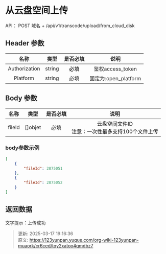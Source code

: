 # 从云盘空间上传

<font style="color:rgb(38, 38, 38);">API： POST 域名 + /api/v1/transcode/upload/from_cloud_disk</font>

## <font style="color:rgb(38, 38, 38);">Header 参数</font>
| **<font style="color:rgb(38, 38, 38);">名称</font>** | **<font style="color:rgb(38, 38, 38);">类型</font>** | **<font style="color:rgb(38, 38, 38);">是否必填</font>** | **<font style="color:rgb(38, 38, 38);">说明</font>** |
| :---: | :---: | :---: | :---: |
| <font style="color:rgb(38, 38, 38);">Authorization</font> | <font style="color:rgb(38, 38, 38);">string</font> | <font style="color:rgb(0, 0, 0);">必填</font><font style="color:rgb(38, 38, 38);"></font> | <font style="color:rgb(38, 38, 38);">鉴权access_token</font> |
| <font style="color:rgb(38, 38, 38);">Platform</font> | <font style="color:rgb(38, 38, 38);">string</font> | <font style="color:rgb(38, 38, 38);">必填</font> | <font style="color:rgb(38, 38, 38);">固定为:open_platform</font> |


## **<font style="color:rgb(38, 38, 38);">Body 参数</font>**
| **<font style="color:rgb(38, 38, 38);">名称</font>**<font style="color:rgb(38, 38, 38);"></font> | **<font style="color:rgb(38, 38, 38);">类型</font>**<font style="color:rgb(38, 38, 38);"></font> | **<font style="color:rgb(38, 38, 38);">是否必填</font>**<font style="color:rgb(38, 38, 38);"></font> | **<font style="color:rgb(38, 38, 38);">说明</font>**<font style="color:rgb(38, 38, 38);"></font> |
| :---: | :---: | :---: | :---: |
| <font style="color:rgb(38, 38, 38);">fileId</font> | []objet | <font style="color:rgb(38, 38, 38);">必填</font> | <font style="color:#000000;">云盘空间文件ID</font><br/><font style="color:#000000;">注意：一次性最多支持100个文件上传</font> |


### <font style="color:rgb(38, 38, 38);">body参数示例</font>
```json
[
    {
        "fileId": 2875051
    },
    {
        "fileId": 2875052
    }
]
```

## **<font style="color:rgb(38, 38, 38);">返回数据</font>**
<font style="color:rgb(38, 38, 38);">文字提示：上传成功</font>



> 更新: 2025-03-17 19:16:36  
> 原文: <https://123yunpan.yuque.com/org-wiki-123yunpan-muaork/cr6ced/tqy2xatoo4qmdbz7>